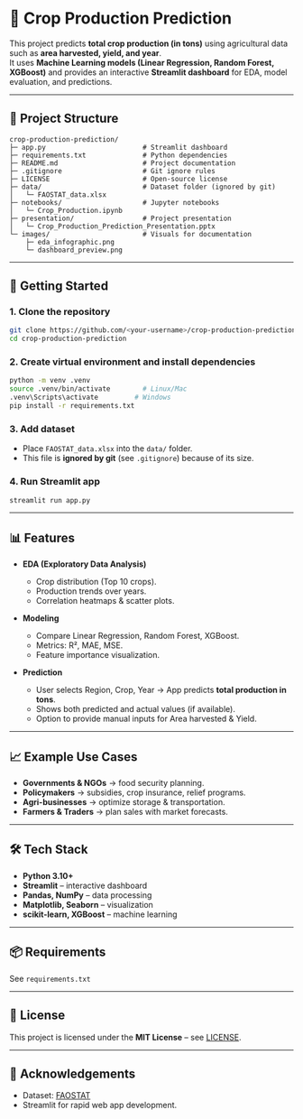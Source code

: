# 🌾 Crop Production Prediction

This project predicts **total crop production (in tons)** using agricultural data such as **area harvested, yield, and year**.  
It uses **Machine Learning models (Linear Regression, Random Forest, XGBoost)** and provides an interactive **Streamlit dashboard** for EDA, model evaluation, and predictions.

---

## 📂 Project Structure
```
crop-production-prediction/
├─ app.py                        # Streamlit dashboard
├─ requirements.txt              # Python dependencies
├─ README.md                     # Project documentation
├─ .gitignore                    # Git ignore rules
├─ LICENSE                       # Open-source license
├─ data/                         # Dataset folder (ignored by git)
│   └─ FAOSTAT_data.xlsx
├─ notebooks/                    # Jupyter notebooks
│   └─ Crop_Production.ipynb
├─ presentation/                 # Project presentation
│   └─ Crop_Production_Prediction_Presentation.pptx
└─ images/                       # Visuals for documentation
    ├─ eda_infographic.png
    └─ dashboard_preview.png
```

---

## 🚀 Getting Started

### 1. Clone the repository
```bash
git clone https://github.com/<your-username>/crop-production-prediction.git
cd crop-production-prediction
```

### 2. Create virtual environment and install dependencies
```bash
python -m venv .venv
source .venv/bin/activate        # Linux/Mac
.venv\Scripts\activate         # Windows
pip install -r requirements.txt
```

### 3. Add dataset
- Place `FAOSTAT_data.xlsx` into the `data/` folder.  
- This file is **ignored by git** (see `.gitignore`) because of its size.

### 4. Run Streamlit app
```bash
streamlit run app.py
```

---

## 📊 Features
- **EDA (Exploratory Data Analysis)**  
  - Crop distribution (Top 10 crops).  
  - Production trends over years.  
  - Correlation heatmaps & scatter plots.  

- **Modeling**  
  - Compare Linear Regression, Random Forest, XGBoost.  
  - Metrics: R², MAE, MSE.  
  - Feature importance visualization.  

- **Prediction**  
  - User selects Region, Crop, Year → App predicts **total production in tons**.  
  - Shows both predicted and actual values (if available).  
  - Option to provide manual inputs for Area harvested & Yield.  

---

## 📈 Example Use Cases
- **Governments & NGOs** → food security planning.  
- **Policymakers** → subsidies, crop insurance, relief programs.  
- **Agri-businesses** → optimize storage & transportation.  
- **Farmers & Traders** → plan sales with market forecasts.  

---

## 🛠️ Tech Stack
- **Python 3.10+**
- **Streamlit** – interactive dashboard  
- **Pandas, NumPy** – data processing  
- **Matplotlib, Seaborn** – visualization  
- **scikit-learn, XGBoost** – machine learning  

---

## 📦 Requirements
See `requirements.txt`

---

## 📜 License
This project is licensed under the **MIT License** – see [LICENSE](LICENSE).

---

## 🙏 Acknowledgements
- Dataset: [FAOSTAT](https://www.fao.org/faostat/en/)  
- Streamlit for rapid web app development.  
